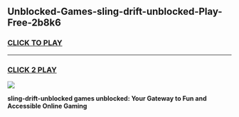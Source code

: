 
## Unblocked-Games-sling-drift-unblocked-Play-Free-2b8k6
<h3>
<a href="https://premium76.site?title=sling-drift-unblocked&ref=24M">CLICK TO PLAY</a></h3>
<hr>

<h3>
<a href="https://premium76.site?title=sling-drift-unblocked&ref=24M">CLICK 2 PLAY</a>
  
</h3>

<a href="https://premium76.site?title=sling-drift-unblocked&ref=24M"><img src="https://clearcache.store/games.png"></a>


**sling-drift-unblocked games unblocked: Your Gateway to Fun and Accessible Online Gaming**
